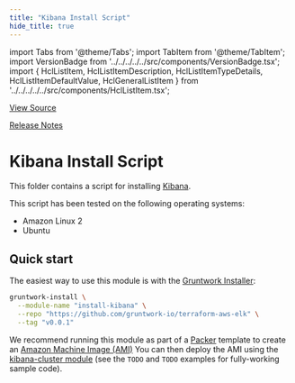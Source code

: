 ```yaml
---
title: "Kibana Install Script"
hide_title: true
---
```


import Tabs from '@theme/Tabs';
import TabItem from '@theme/TabItem';
import VersionBadge from '../../../../../src/components/VersionBadge.tsx';
import { HclListItem, HclListItemDescription, HclListItemTypeDetails, HclListItemDefaultValue, HclGeneralListItem } from '../../../../../src/components/HclListItem.tsx';

<a href="https://github.com/gruntwork-io/terraform-aws-elk/tree/master/modules%2Finstall-kibana" className="link-button" title="View the source code for this module in GitHub.">View Source</a>

<a href="https://github.com/gruntwork-io/terraform-aws-elk/releases?q=" className="link-button" title="Release notes for only the service catalog versions which impacted this service.">Release Notes</a>

# Kibana Install Script

This folder contains a script for installing [Kibana](https://www.elastic.co/products/kibana).

This script has been tested on the following operating systems:

*   Amazon Linux 2
*   Ubuntu

## Quick start

The easiest way to use this module is with the [Gruntwork Installer](https://github.com/gruntwork-io/gruntwork-installer):

```bash
gruntwork-install \
  --module-name "install-kibana" \
  --repo "https://github.com/gruntwork-io/terraform-aws-elk" \
  --tag "v0.0.1"
```

We recommend running this module as part of a [Packer](https://www.packer.io/) template to create an [Amazon Machine
Image (AMI)](http://docs.aws.amazon.com/AWSEC2/latest/UserGuide/AMIs.html)
You can then deploy the AMI using the [kibana-cluster module](https://github.com/gruntwork-io/terraform-aws-elk/tree/master/modules/kibana-cluster) (see the
`TODO` and `TODO` examples for fully-working sample code).


<!-- ##DOCS-SOURCER-START
{
  "originalSources": [
    "https://github.com/gruntwork-io/terraform-aws-elk/tree/readme.md",
    "https://github.com/gruntwork-io/terraform-aws-elk/tree/variables.tf",
    "https://github.com/gruntwork-io/terraform-aws-elk/tree/outputs.tf"
  ],
  "sourcePlugin": "module-catalog-api",
  "hash": "fa0e9d8568bd7946a5323cdcfcebc79c"
}
##DOCS-SOURCER-END -->
